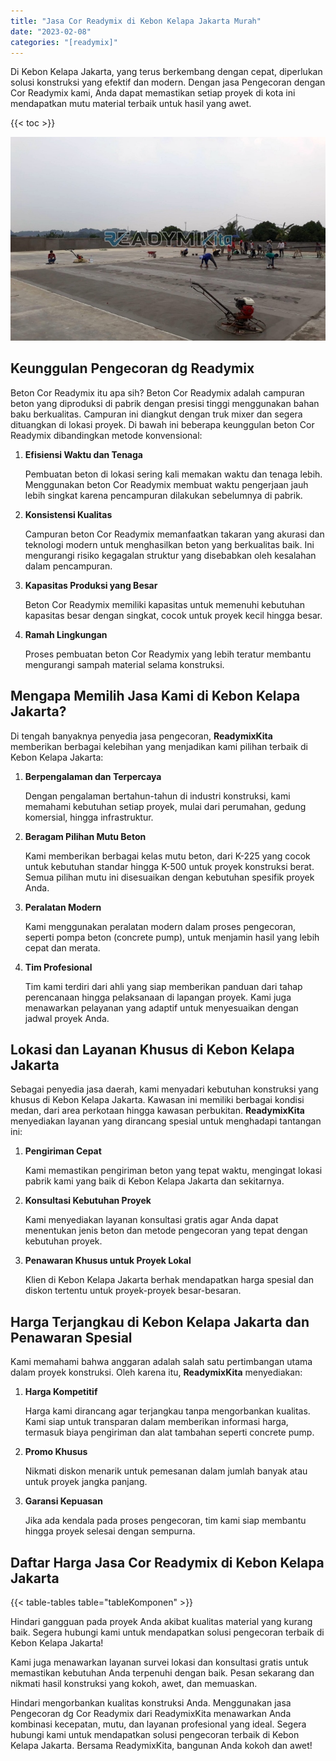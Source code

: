 ```yaml
---
title: "Jasa Cor Readymix di Kebon Kelapa Jakarta Murah"
date: "2023-02-08"
categories: "[readymix]"
---
```


Di Kebon Kelapa Jakarta, yang terus berkembang dengan cepat, diperlukan solusi konstruksi yang efektif dan modern. Dengan jasa Pengecoran dengan Cor Readymix kami, Anda dapat memastikan setiap proyek di kota ini mendapatkan mutu material terbaik untuk hasil yang awet.

{{< toc >}}

![Jasa Cor Readymix di Kebon Kelapa Jakarta Murah](/images/readymix/cor-readymix-04.jpg)

## Keunggulan Pengecoran dg Readymix

Beton Cor Readymix itu apa sih? Beton Cor Readymix adalah campuran beton yang diproduksi di pabrik dengan presisi tinggi menggunakan bahan baku berkualitas. Campuran ini diangkut dengan truk mixer dan segera dituangkan di lokasi proyek. Di bawah ini beberapa keunggulan beton Cor Readymix dibandingkan metode konvensional:

1. **Efisiensi Waktu dan Tenaga**

   Pembuatan beton di lokasi sering kali memakan waktu dan tenaga lebih. Menggunakan beton Cor Readymix membuat waktu pengerjaan jauh lebih singkat karena pencampuran dilakukan sebelumnya di pabrik.

2. **Konsistensi Kualitas**

   Campuran beton Cor Readymix memanfaatkan takaran yang akurasi dan teknologi modern untuk menghasilkan beton yang berkualitas baik. Ini mengurangi risiko kegagalan struktur yang disebabkan oleh kesalahan dalam pencampuran.

3. **Kapasitas Produksi yang Besar**

   Beton Cor Readymix memiliki kapasitas untuk memenuhi kebutuhan kapasitas besar dengan singkat, cocok untuk proyek kecil hingga besar.

4. **Ramah Lingkungan**

   Proses pembuatan beton Cor Readymix yang lebih teratur membantu mengurangi sampah material selama konstruksi.

## Mengapa Memilih Jasa Kami di Kebon Kelapa Jakarta?

Di tengah banyaknya penyedia jasa pengecoran, **ReadymixKita** memberikan berbagai kelebihan yang menjadikan kami pilihan terbaik di Kebon Kelapa Jakarta:

1. **Berpengalaman dan Terpercaya**

   Dengan pengalaman bertahun-tahun di industri konstruksi, kami memahami kebutuhan setiap proyek, mulai dari perumahan, gedung komersial, hingga infrastruktur.

2. **Beragam Pilihan Mutu Beton**

   Kami memberikan berbagai kelas mutu beton, dari K-225 yang cocok untuk kebutuhan standar hingga K-500 untuk proyek konstruksi berat. Semua pilihan mutu ini disesuaikan dengan kebutuhan spesifik proyek Anda.

3. **Peralatan Modern**

   Kami menggunakan peralatan modern dalam proses pengecoran, seperti pompa beton (concrete pump), untuk menjamin hasil yang lebih cepat dan merata.

4. **Tim Profesional**

   Tim kami terdiri dari ahli yang siap memberikan panduan dari tahap perencanaan hingga pelaksanaan di lapangan proyek. Kami juga menawarkan pelayanan yang adaptif untuk menyesuaikan dengan jadwal proyek Anda.

## Lokasi dan Layanan Khusus di Kebon Kelapa Jakarta

Sebagai penyedia jasa daerah, kami menyadari kebutuhan konstruksi yang khusus di Kebon Kelapa Jakarta. Kawasan ini memiliki berbagai kondisi medan, dari area perkotaan hingga kawasan perbukitan. **ReadymixKita** menyediakan layanan yang dirancang spesial untuk menghadapi tantangan ini:

1. **Pengiriman Cepat**

   Kami memastikan pengiriman beton yang tepat waktu, mengingat lokasi pabrik kami yang baik di Kebon Kelapa Jakarta dan sekitarnya.

2. **Konsultasi Kebutuhan Proyek**

   Kami menyediakan layanan konsultasi gratis agar Anda dapat menentukan jenis beton dan metode pengecoran yang tepat dengan kebutuhan proyek.

3. **Penawaran Khusus untuk Proyek Lokal**

   Klien di Kebon Kelapa Jakarta berhak mendapatkan harga spesial dan diskon tertentu untuk proyek-proyek besar-besaran.

## Harga Terjangkau di Kebon Kelapa Jakarta dan Penawaran Spesial

Kami memahami bahwa anggaran adalah salah satu pertimbangan utama dalam proyek konstruksi. Oleh karena itu, **ReadymixKita** menyediakan:

1. **Harga Kompetitif**

   Harga kami dirancang agar terjangkau tanpa mengorbankan kualitas. Kami siap untuk transparan dalam memberikan informasi harga, termasuk biaya pengiriman dan alat tambahan seperti concrete pump.

2. **Promo Khusus**

   Nikmati diskon menarik untuk pemesanan dalam jumlah banyak atau untuk proyek jangka panjang.

3. **Garansi Kepuasan**

   Jika ada kendala pada proses pengecoran, tim kami siap membantu hingga proyek selesai dengan sempurna.

## Daftar Harga Jasa Cor Readymix di Kebon Kelapa Jakarta

{{< table-tables table="tableKomponen" >}}

Hindari gangguan pada proyek Anda akibat kualitas material yang kurang baik. Segera hubungi kami untuk mendapatkan solusi pengecoran terbaik di Kebon Kelapa Jakarta!

Kami juga menawarkan layanan survei lokasi dan konsultasi gratis untuk memastikan kebutuhan Anda terpenuhi dengan baik. Pesan sekarang dan nikmati hasil konstruksi yang kokoh, awet, dan memuaskan.

Hindari mengorbankan kualitas konstruksi Anda. Menggunakan jasa Pengecoran dg Cor Readymix dari ReadymixKita menawarkan Anda kombinasi kecepatan, mutu, dan layanan profesional yang ideal. Segera hubungi kami untuk mendapatkan solusi pengecoran terbaik di Kebon Kelapa Jakarta. Bersama ReadymixKita, bangunan Anda kokoh dan awet!